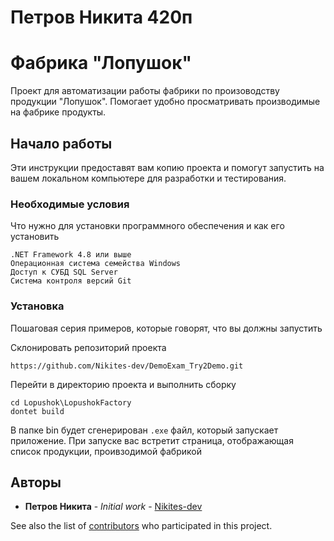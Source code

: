 # Петров Никита 420п

# Фабрика "Лопушок"

Проект для автоматизации работы фабрики по произоводству продукции "Лопушок".
Помогает удобно просматривать производимые на фабрике продукты.

## Начало работы


Эти инструкции предоставят вам копию проекта и помогут запустить на вашем локальном компьютере для разработки и
тестирования.

### Необходимые условия

Что нужно для установки программного обеспечения и как его установить

```
.NET Framework 4.8 или выше
Операционная система семейства Windows
Доступ к СУБД SQL Server
Система контроля версий Git
```

### Установка

Пошаговая серия примеров, которые говорят, что вы должны запустить

Склонировать репозиторий проекта

```
https://github.com/Nikites-dev/DemoExam_Try2Demo.git
```

Перейти в директорию проекта и выполнить сборку

```
cd Lopushok\LopushokFactory
dontet build
```

В папке bin будет сгенерирован `.exe` файл, который запускает приложение.
При запуске вас встретит страница, отображающая список продукции, проивзодимой фабрикой

## Авторы

* **Петров Никита** - *Initial work* - [Nikites-dev](https://github.com/Nikites-dev)

See also the list of [contributors](https://github.com/Nikites-dev/DemoExam_Try2Demo/contributors) who participated in this project.